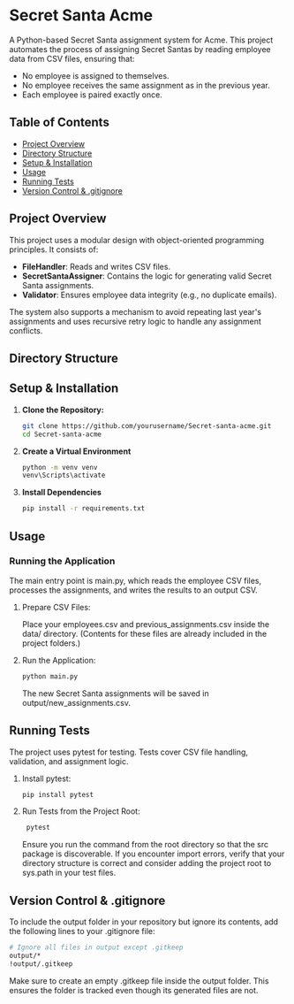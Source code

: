 # Secret Santa Acme

A Python-based Secret Santa assignment system for Acme. This project automates the process of assigning Secret Santas by reading employee data from CSV files, ensuring that:

- No employee is assigned to themselves.
- No employee receives the same assignment as in the previous year.
- Each employee is paired exactly once.

## Table of Contents

- [Project Overview](#project-overview)
- [Directory Structure](#directory-structure)
- [Setup & Installation](#setup--installation)
- [Usage](#usage)
- [Running Tests](#running-tests)
- [Version Control & .gitignore](#version-control--gitignore)

## Project Overview

This project uses a modular design with object-oriented programming principles. It consists of:

- **FileHandler**: Reads and writes CSV files.
- **SecretSantaAssigner**: Contains the logic for generating valid Secret Santa assignments.
- **Validator**: Ensures employee data integrity (e.g., no duplicate emails).

The system also supports a mechanism to avoid repeating last year's assignments and uses recursive retry logic to handle any assignment conflicts.

## Directory Structure

## Setup & Installation

1. **Clone the Repository:**
   ```bash
   git clone https://github.com/yourusername/Secret-santa-acme.git
   cd Secret-santa-acme
   ```
2. **Create a Virtual Environment**
   ```bash
   python -m venv venv
   venv\Scripts\activate
   ```
3. **Install Dependencies**
   ```bash
   pip install -r requirements.txt
   ```

## Usage

### Running the Application

The main entry point is main.py, which reads the employee CSV files, processes the assignments, and writes the results to an output CSV.

1. Prepare CSV Files:

   Place your employees.csv and previous_assignments.csv inside the data/ directory.
   (Contents for these files are already included in the project folders.)

2. Run the Application:
   ```bash
   python main.py
   ```
   The new Secret Santa assignments will be saved in output/new_assignments.csv.

## Running Tests

The project uses pytest for testing. Tests cover CSV file handling, validation, and assignment logic.

1. Install pytest:
   ```bash
   pip install pytest
   ```
2. Run Tests from the Project Root:
   ```bash
    pytest
   ```
   Ensure you run the command from the root directory so that the src package is discoverable.
   If you encounter import errors, verify that your directory structure is correct and consider adding the project root to sys.path in your test files.

## Version Control & .gitignore

To include the output folder in your repository but ignore its contents, add the following lines to your .gitignore file:

```bash
# Ignore all files in output except .gitkeep
output/*
!output/.gitkeep
```

Make sure to create an empty .gitkeep file inside the output folder. This ensures the folder is tracked even though its generated files are not.
